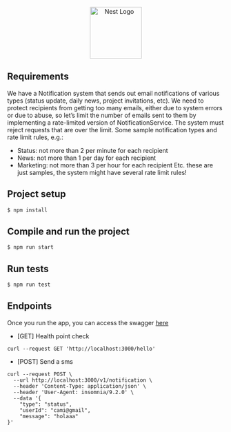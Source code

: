 <p align="center">
  <a href="http://nestjs.com/" target="blank"><img src="https://nestjs.com/img/logo-small.svg" width="120" alt="Nest Logo" /></a>
</p>

[circleci-image]: https://img.shields.io/circleci/build/github/nestjs/nest/master?token=abc123def456
[circleci-url]: https://circleci.com/gh/nestjs/nest

## Requirements

We have a Notification system that sends out email notifications of various types (status update, daily news, project invitations, etc). 
We need to protect recipients from getting too many emails, either due to system errors or due to abuse, so let’s limit the number of emails sent to them by implementing a rate-limited version of NotificationService.
The system must reject requests that are over the limit.
Some sample notification types and rate limit rules, e.g.:
- Status: not more than 2 per minute for each recipient
- News: not more than 1 per day for each recipient
- Marketing: not more than 3 per hour for each recipient
Etc. these are just samples, the system might have several rate limit rules!

## Project setup

```bash
$ npm install
```

## Compile and run the project

```bash
$ npm run start
```

## Run tests

```bash
$ npm run test
```

## Endpoints

Once you run the app, you can access the swagger [here](http://localhost:3000/api/)

- [GET] Health point check
```
curl --request GET 'http://localhost:3000/hello'
```

- [POST] Send a sms
```
curl --request POST \
  --url http://localhost:3000/v1/notification \
  --header 'Content-Type: application/json' \
  --header 'User-Agent: insomnia/9.2.0' \
  --data '{
	"type": "status",
	"userId": "cami@gmail",
	"message": "holaaa"
}'

```
